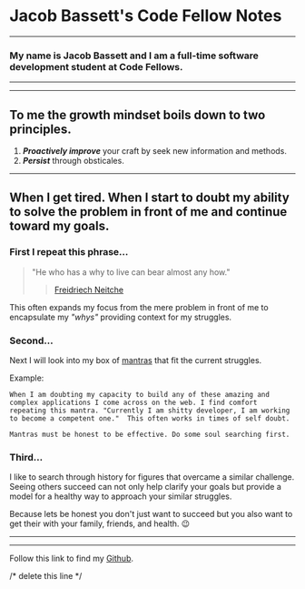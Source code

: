 # Jacob Bassett's Code Fellow Notes
 
---
### My name is Jacob Bassett and I am a full-time software development student at Code Fellows.

___
___

## To me the growth mindset boils down to two principles. 
1. ***Proactively improve*** your craft by seek new information and methods. 
1. ***Persist*** through obsticales. 
___

## When I get tired. When I start to doubt my ability to solve the problem in front of me and continue toward my goals.

### First I repeat this phrase...

>"He who has a why to live can bear almost any how."
>>[Freidriech Neitche](https://en.wikipedia.org/wiki/Friedrich_Nietzsche)

This often expands my focus from the mere problem in front of me to encapsulate my *"whys"* providing context for my struggles. 

### Second...

Next I will look into my box of [mantras](https://lumitory.com/blogs/lumitory-blog/3-steps-to-create-your-own-personal-mantra) that fit the current struggles.

Example:
```
When I am doubting my capacity to build any of these amazing and complex applications I come across on the web. I find comfort repeating this mantra. "Currently I am shitty developer, I am working to become a competent one."  This often works in times of self doubt.

Mantras must be honest to be effective. Do some soul searching first.
```

### Third...

I like to search through history for figures that overcame a similar challenge. Seeing others succeed can not only help clarify your goals but provide a model for a healthy way to approach your similar struggles. 

Because lets be honest you don't just want to succeed but you also want to get their with your family, friends, and health. :wink:


___
___

Follow this link to find my [Github](https://github.com/jdabassett). 



/* delete this line */